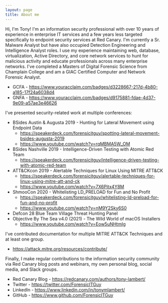 ```yaml
---
layout: page
title: About me 
---
```


Hi, I'm Tony! I'm an information security professional with over 10 years of experience in enterprise IT services and a few years less targeted specifically to endpoint security services at Red Canary. I'm currently a Sr. Malware Analyst but have also occupied Detection Engineering and Intelligence Analyst roles. I use my experience maintaining web, database, virtualization, Active Directory, and core network services to hunt for malicious activity and educate professionals across many enterprise networks. I've completed a Masters of Digital Forensic Science from Champlain College and am a GIAC Certified Computer and Network Forensic Analyst.

- GCFA - <https://www.youracclaim.com/badges/d3228667-217d-4b80-a185-17f24a6038d4>
- GNFA - <https://www.youracclaim.com/badges/d9175881-fdae-4d37-9e09-a57ae3e46626>

I've presented security-related work at multiple conferences:

- BSides Austin & Augusta 2019 - Hunting for Lateral Movement using Endpoint Data
  - <https://speakerdeck.com/forensicitguy/spotting-lateral-movement-bsides-augusta-2019>
  - <https://www.youtube.com/watch?v=rqMBMA5W_OM>
- BSides Nashville 2019 - Intelligence-Driven Testing with Atomic Red Team
  - <https://speakerdeck.com/forensicitguy/intelligence-driven-testing-with-atomic-red-team>
- ATT&CKcon 2019 - Alertable Techniques for Linux Using MITRE ATT&CK
  - <https://speakerdeck.com/forensicitguy/alertable-techniques-for-linux-using-mitre-att-and-ck>
  - <https://www.youtube.com/watch?v=7X6Pjtx4Y8M>
- ShmooCon 2020 - Whitelisting LD_PRELOAD for Fun and No Profit
  - <https://speakerdeck.com/forensicitguy/whitelisting-ld-preload-for-fun-and-no-profit>
  - <https://www.youtube.com/watch?v=nM9Y2Sky6S0>
- Defcon 28 Blue Team Village Threat Hunting Panel
- Objective By The Sea v4.0 (2021) - The Wild World of macOS Installers
  - <https://www.youtube.com/watch?v=Eow5uNHtmIg>

I've contributed documentation for multiple MITRE ATT&CK Techniques and at least one group.

- <https://attack.mitre.org/resources/contribute/>

Finally, I make regular contributions to the information security community via Red Canary blog posts and webinars, my own personal blog, social media, and Slack groups.

- Red Canary Blog - <https://redcanary.com/authors/tony-lambert/>
- Twitter - <https://twitter.com/ForensicITGuy>
- LinkedIn - <https://www.linkedin.com/in/tonymlambert/>
- GitHub - <https://www.github.com/ForensicITGuy>
